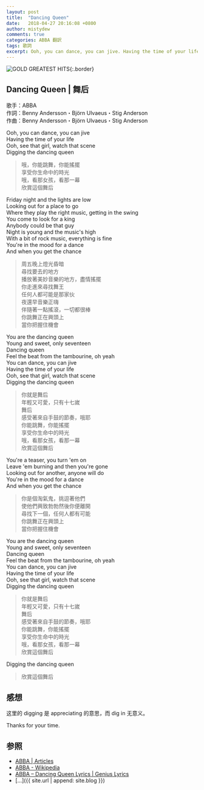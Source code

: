 ```yaml
---
layout: post
title:  "Dancing Queen"
date:   2018-04-27 20:16:08 +0800
author: mistydew
comments: true
categories: ABBA 翻訳
tags: 歌詞
excerpt: Ooh, you can dance, you can jive. Having the time of your life. Ooh, see that girl, watch that scene. Digging the dancing queen.
---
```

![GOLD GREATEST HITS](https://raw.githubusercontent.com/mistydew/misc/master/cover/GOLD%20GREATEST%20HITS.jpg){:.border}

## Dancing Queen | 舞后

歌手：ABBA<br>
作詞：Benny Andersson・Björn Ulvaeus・Stig Anderson<br>
作曲：Benny Andersson・Björn Ulvaeus・Stig Anderson

Ooh, you can dance, you can jive<br>
Having the time of your life<br>
Ooh, see that girl, watch that scene<br>
Digging the dancing queen

> 哦，你能跳舞，你能搖擺<br>
> 享受你生命中的時光<br>
> 哦，看那女孩，看那一幕<br>
> 欣賞這個舞后

Friday night and the lights are low<br>
Looking out for a place to go<br>
Where they play the right music, getting in the swing<br>
You come to look for a king<br>
Anybody could be that guy<br>
Night is young and the music's high<br>
With a bit of rock music, everything is fine<br>
You're in the mood for a dance<br>
And when you get the chance

> 周五晚上燈光昏暗<br>
> 尋找要去的地方<br>
> 播放著美妙音樂的地方，盡情搖擺<br>
> 你走進來尋找舞王<br>
> 任何人都可能是那家伙<br>
> 夜還早音樂正嗨<br>
> 伴隨著一點搖滾，一切都很棒<br>
> 你跳舞正在興頭上<br>
> 當你把握住機會

You are the dancing queen<br>
Young and sweet, only seventeen<br>
Dancing queen<br>
Feel the beat from the tambourine, oh yeah<br>
You can dance, you can jive<br>
Having the time of your life<br>
Ooh, see that girl, watch that scene<br>
Digging the dancing queen

> 你就是舞后<br>
> 年輕又可愛，只有十七嵗<br>
> 舞后<br>
> 感受著來自手鼓的節奏，哦耶<br>
> 你能跳舞，你能搖擺<br>
> 享受你生命中的時光<br>
> 哦，看那女孩，看那一幕<br>
> 欣賞這個舞后

You're a teaser, you turn 'em on<br>
Leave 'em burning and then you're gone<br>
Looking out for another, anyone will do<br>
You're in the mood for a dance<br>
And when you get the chance

> 你是個淘氣鬼，挑逗著他們<br>
> 使他們興致勃勃然後你便離開<br>
> 尋找下一個，任何人都有可能<br>
> 你跳舞正在興頭上<br>
> 當你把握住機會

You are the dancing queen<br>
Young and sweet, only seventeen<br>
Dancing queen<br>
Feel the beat from the tambourine, oh yeah<br>
You can dance, you can jive<br>
Having the time of your life<br>
Ooh, see that girl, watch that scene<br>
Digging the dancing queen

> 你就是舞后<br>
> 年輕又可愛，只有十七嵗<br>
> 舞后<br>
> 感受著來自手鼓的節奏，哦耶<br>
> 你能跳舞，你能搖擺<br>
> 享受你生命中的時光<br>
> 哦，看那女孩，看那一幕<br>
> 欣賞這個舞后

Digging the dancing queen

> 欣賞這個舞后

## 感想

这里的 digging 是 appreciating 的意思，而 dig in 无意义。

Thanks for your time.

## 参照
* [ABBA \| Articles](https://abbasite.com)
* [ABBA - Wikipedia](https://en.wikipedia.org/wiki/ABBA)
* [ABBA – Dancing Queen Lyrics \| Genius Lyrics](https://genius.com/Abba-dancing-queen-lyrics)
* [...]({{ site.url | append: site.blog }})
